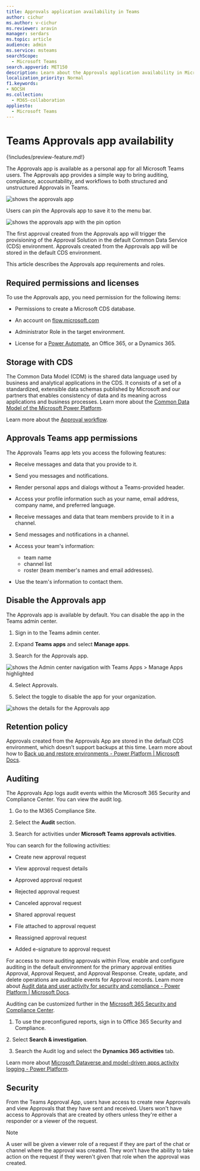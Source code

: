 ```yaml
---
title: Approvals application availability in Teams
author: cichur
ms.author: v-cichur
ms.reviewer: aravin
manager: serdars
ms.topic: article
audience: admin
ms.service: msteams
searchScope:
  - Microsoft Teams
search.appverid: MET150
description: Learn about the Approvals application availability in Microsoft Teams.
localization_priority: Normal
f1.keywords:
- NOCSH
ms.collection: 
  - M365-collaboration
appliesto: 
  - Microsoft Teams
---
```


# Teams Approvals app availability

{!includes/preview-feature.md!}

The Approvals app is available as a personal app for all Microsoft Teams users.
The Approvals app provides a simple way to bring auditing, compliance, accountability, and workflows to both structured and unstructured Approvals in Teams.

 ![shows the approvals app](media/approvals-selection.png)

Users can pin the Approvals app to save it to the menu bar.

 ![shows the approvals app with the pin option](media/approvalApp-pin.png)

The first approval created from the Approvals app will trigger the provisioning of the Approval Solution in the default Common Data Service (CDS) environment. Approvals created from the Approvals app will be stored in the default CDS environment.

This article describes the Approvals app requirements and roles.

## Required permissions and licenses

To use the Approvals app, you need permission for the following items:

- Permissions to create a Microsoft CDS database.

- An account on [flow.microsoft.com](https://flow.microsoft.com/)

- Administrator Role in the target environment.

- License for a [Power Automate](https://docs.microsoft.com/power-automate/get-started-approvals), an Office 365, or a Dynamics 365.

## Storage with CDS

The Common Data Model (CDM) is the shared data language used by business and analytical applications in the CDS. It consists of a set of a standardized, extensible data schemas published by Microsoft and our partners that enables consistency of data and its meaning across applications and business processes. Learn more about the [Common Data Model of the Microsoft Power Platform](https://docs.microsoft.com/power-automate/get-started-approvals).

Learn more about the [Approval workflow](https://docs.microsoft.com/power-automate/modern-approvals).

## Approvals Teams app permissions

The Approvals Teams app lets you access the following features:

- Receive messages and data that you provide to it.

- Send you messages and notifications.

- Render personal apps and dialogs without a Teams-provided header.

- Access your profile information such as your name, email address, company name, and preferred language.

- Receive messages and data that team members provide to it in a channel.

- Send messages and notifications in a channel.

- Access your team's information:
  - team name
  - channel list
  - roster (team member's names and email addresses).

- Use the team's information to contact them.

## Disable the Approvals app

The Approvals app is available by default. You can disable the app in the Teams admin center.

  1. Sign in to the Teams admin center.

  2. Expand **Teams apps** and select **Manage apps**.

  3. Search for the Approvals app.

![shows the Admin center navigation with Teams Apps > Manage Apps highlighted](media/manage-approval-apps.png)

  4. Select Approvals.

  5. Select the toggle to disable the app for your organization.

![shows the details for the Approvals app](media/approvals-details.png)

## Retention policy

Approvals created from the Approvals App are stored in the default CDS environment, which doesn’t support backups at this time. Learn more about how to [Back up and restore environments - Power Platform \| Microsoft Docs](https://docs.microsoft.com/power-platform/admin/backup-restore-environments).

## Auditing

The Approvals App logs audit events within the Microsoft 365 Security and Compliance Center. You can view the audit log.

1. Go to the M365 Compliance Site.

2. Select the **Audit** section.

3. Search for activities under **Microsoft Teams approvals activities**.

You can search for the following activities:

- Create new approval request

- View approval request details

- Approved approval request

- Rejected approval request

- Canceled approval request

- Shared approval request

- File attached to approval request

- Reassigned approval request

- Added e-signature to approval request

For access to more auditing approvals within Flow, enable and configure auditing in the default environment for the primary approval entities Approval, Approval Request, and Approval Response. Create, update, and delete operations are auditable events for Approval records. Learn more about [Audit data and user activity for security and compliance - Power Platform \| Microsoft Docs](https://docs.microsoft.com/power-platform/admin/audit-data-user-activity).

Auditing can be customized further in the [Microsoft 365 Security and Compliance Center](https://support.office.com/article/go-to-the-office-365-security-compliance-center-7e696a40-b86b-4a20-afcc-559218b7b1b8?ui=en-US&rs=en-US&ad=US).

1. To use the preconfigured reports, sign in to Office 365 Security and Compliance.

2. Select **Search & investigation**.

3. Search the Audit log and select the **Dynamics 365 activities** tab.

Learn more about [Microsoft Dataverse and model-driven apps activity logging - Power Platform](https://docs.microsoft.com/power-platform/admin/enable-use-comprehensive-auditing).

## Security

From the Teams Approval App, users have access to create new Approvals and view Approvals that they have sent and received. Users won't have access to Approvals that are created by others unless they're either a responder or a viewer of the request.

> [!Note]
> A user will be given a viewer role of a request if they are part of the chat or channel where the approval was created. They won't have the ability to take action on the request if they weren't given that role when the approval was created.
